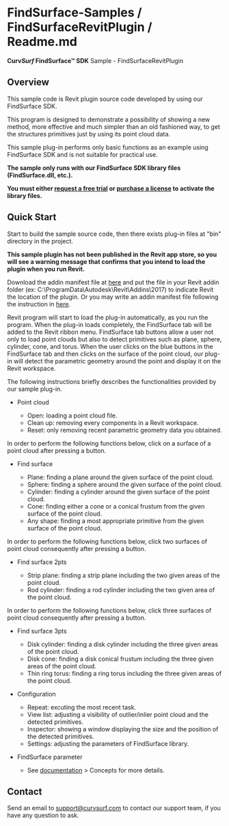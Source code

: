 # FindSurface-Samples / FindSurfaceRevitPlugin / Readme.md
**Curv*Surf* FindSurface™ SDK** Sample - FindSurfaceRevitPlugin

Overview
--------

This sample code is Revit plugin source code developed by using our FindSurface SDK.

This program is designed to demonstrate a possibility of showing a new method, more effective and much simpler than an old fashioned way, to get the structures primitives just by using its point cloud data.

This sample plug-in performs only basic functions as an example using FindSurface SDK and is not suitable for practical use.

**The sample only runs with our FindSurface SDK library files (FindSurface.dll, etc.).**

**You must either [request a free trial](http://developers.curvsurf.com/licenses.jsp) or [purchase a license](https://developers.curvsurf.com/licenses.jsp) to activate the library files.**


Quick Start
-----------

Start to build the sample source code, then there exists plug-in files at "bin" directory in the project.

**This sample plugin has not been published in the Revit app store, so you will see a warning message that confirms that you intend to load the plugin when you run Revit.**

Download the addin manifest file at [here]() and put the file in your Revit addin folder (ex: C:\ProgramData\Autodesk\Revit\Addins\2017\) to indicate Revit the location of the plugin. Or you may write an addin manifest file following the instruction in [here](https://knowledge.autodesk.com/search-result/caas/CloudHelp/cloudhelp/2017/ENU/Revit-API/files/GUID-7577712B-B09F-4585-BE0C-FF16A5078D29-htm.html).

Revit program will start to load the plug-in automatically, as you run the program. When the plug-in loads completely, the FindSurface tab will be added to the Revit ribbon menu. FindSurface tab buttons allow a user not only to load point clouds but also to detect primitives such as plane, sphere, cylinder, cone, and torus. When the user clicks on the blue buttons in the FindSurface tab and then clicks on the surface of the point cloud, our plug-in will detect the parametric geometry around the point and display it on the Revit workspace.


The following instructions briefly describes the functionalities provided by our sample plug-in.

- Point cloud

	- Open: loading a point cloud file.
	- Clean up: removing every components in a Revit workspace.
	- Reset: only removing recent parametric geometry data you obtained.

In order to perform the following functions below, click on a surface of a point cloud after pressing a button.

- Find surface

	- Plane: finding a plane around the given surface of the point cloud.
	- Sphere: finding a sphere around the given surface of the point cloud.
	- Cylinder: finding a cylinder around the given surface of the point cloud. 
	- Cone: finding either a cone or a conical frustum from the given surface of the point cloud.
	- Any shape: finding a most appropriate primitive from the given surface of the point cloud.

In order to perform the following functions below, click two surfaces of point cloud consequently after pressing a button.

- Find surface 2pts

	- Strip plane: finding a strip plane including the two given areas of the point cloud.
	- Rod cylinder: finding a rod cylinder including the two given area of the point cloud.

In order to perform the following functions below, click three surfaces of point cloud consequently after pressing a button.

- Find surface 3pts

	- Disk cylinder: finding a disk cylinder including the three given areas of the point cloud.
	- Disk cone: finding a disk conical frustum including the three given areas of the point cloud.
	- Thin ring torus: finding a ring torus including the three given areas of the point cloud.

- Configuration

	- Repeat: excuting the most recent task.
	- View list: adjusting a visibility of outlier/inlier point cloud and the detected primitives.
	- Inspector: showing a window displaying the size and the position of the detected primitives.
	- Settings: adjusting the parameters of FindSurface library.

- FindSurface parameter

	- See [documentation](https://developers.curvsurf.com/documentation.jsp) > Concepts for more details.


Contact
-------

Send an email to support@curvsurf.com to contact our support team, if you have any question to ask.
